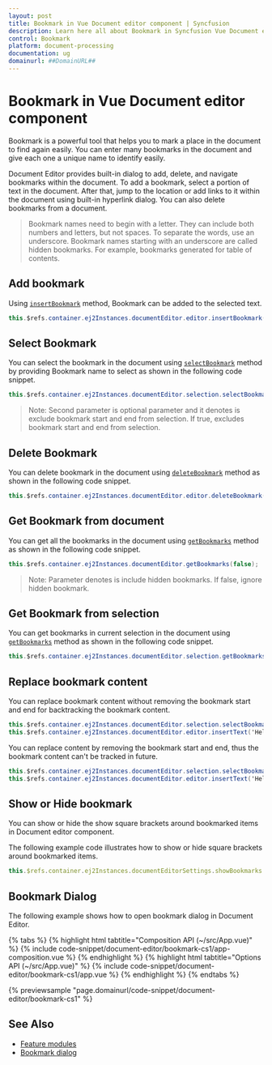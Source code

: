 ```yaml
---
layout: post
title: Bookmark in Vue Document editor component | Syncfusion
description: Learn here all about Bookmark in Syncfusion Vue Document editor component of Syncfusion Essential JS 2 and more.
control: Bookmark 
platform: document-processing
documentation: ug
domainurl: ##DomainURL##
---
```


# Bookmark in Vue Document editor component

Bookmark is a powerful tool that helps you to mark a place in the document to find again easily. You can enter many bookmarks in the document and give each one a unique name to identify easily.

Document Editor provides built-in dialog to add, delete, and navigate bookmarks within the document. To add a bookmark, select a portion of text in the document. After that, jump to the location or add links to it within the document using built-in hyperlink dialog. You can also delete bookmarks from a document.

>Bookmark names need to begin with a letter. They can include both numbers and letters, but not spaces. To separate the words, use an underscore.
>Bookmark names starting with an underscore are called hidden bookmarks. For example, bookmarks generated for table of contents.

## Add bookmark

Using [`insertBookmark`](https://ej2.syncfusion.com/vue/documentation/api/document-editor/editor#insertbookmark) method, Bookmark can be added to the selected text.

```c#
this.$refs.container.ej2Instances.documentEditor.editor.insertBookmark("Bookmark1");
```

## Select Bookmark

You can select the bookmark in the document using [`selectBookmark`](https://ej2.syncfusion.com/vue/documentation/api/document-editor/selection#selectbookmark) method by providing Bookmark name to select as shown in the following code snippet.

```c#
this.$refs.container.ej2Instances.documentEditor.selection.selectBookmark("Bookmark1", true)
```

>Note: Second parameter is optional parameter and it denotes is exclude bookmark start and end from selection. If true, excludes bookmark start and end from selection.

## Delete Bookmark

You can delete bookmark in the document using [`deleteBookmark`](https://ej2.syncfusion.com/vue/documentation/api/document-editor/editor#deletebookmark) method as shown in the following code snippet.

```c#
this.$refs.container.ej2Instances.documentEditor.editor.deleteBookmark("Bookmark1");
```

## Get Bookmark from document

You can get all the bookmarks in the document using [`getBookmarks`](https://ej2.syncfusion.com/vue/documentation/api/document-editor#getbookmarks) method as shown in the following code snippet.

```c#
this.$refs.container.ej2Instances.documentEditor.getBookmarks(false);
```

>Note: Parameter denotes is include hidden bookmarks. If false, ignore hidden bookmark.

## Get Bookmark from selection

You can get bookmarks in current selection in the document using [`getBookmarks`](https://ej2.syncfusion.com/vue/documentation/api/document-editor/selection#getbookmarks) method as shown in the following code snippet.

```csharp
this.$refs.container.ej2Instances.documentEditor.selection.getBookmarks(false);
```

## Replace bookmark content

You can replace bookmark content without removing the bookmark start and end for backtracking the bookmark content.

```csharp
this.$refs.container.ej2Instances.documentEditor.selection.selectBookmark("Bookmark1", true);
this.$refs.container.ej2Instances.documentEditor.editor.insertText('Hello World')
```

You can replace content by removing the bookmark start and end, thus the bookmark content can't be tracked in future.

```csharp
this.$refs.container.ej2Instances.documentEditor.selection.selectBookmark("Bookmark1");
this.$refs.container.ej2Instances.documentEditor.editor.insertText('Hello World')
```

## Show or Hide bookmark

You can show or hide the show square brackets around bookmarked items in Document editor component.

The following example code illustrates how to show or hide square brackets around bookmarked items.

```typescript
this.$refs.container.ej2Instances.documentEditorSettings.showBookmarks = true;
```

## Bookmark Dialog

The following example shows how to open bookmark dialog in Document Editor.

{% tabs %}
{% highlight html tabtitle="Composition API (~/src/App.vue)" %}
{% include code-snippet/document-editor/bookmark-cs1/app-composition.vue %}
{% endhighlight %}
{% highlight html tabtitle="Options API (~/src/App.vue)" %}
{% include code-snippet/document-editor/bookmark-cs1/app.vue %}
{% endhighlight %}
{% endtabs %}
        
{% previewsample "page.domainurl/code-snippet/document-editor/bookmark-cs1" %}

## See Also

* [Feature modules](./feature-module)
* [Bookmark dialog](./dialog#bookmark-dialog)
